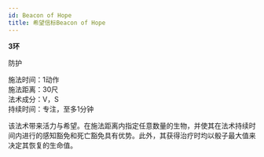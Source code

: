 ```yaml
---
id: Beacon of Hope
title: 希望信标Beacon of Hope
---
```


**3环**

防护

施法时间：1动作  
施法距离：30尺  
法术成分：V，S  
持续时间：专注，至多1分钟  


该法术带来活力与希望。在施法距离内指定任意数量的生物，并使其在法术持续时间内进行的感知豁免和死亡豁免具有优势。此外，其获得治疗时均以骰子最大值来决定其恢复的生命值。
